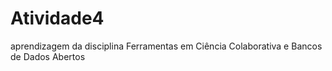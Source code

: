 # Atividade4
aprendizagem da disciplina Ferramentas em Ciência Colaborativa e Bancos de Dados Abertos
